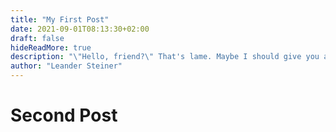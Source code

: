 ```yaml
---
title: "My First Post"
date: 2021-09-01T08:13:30+02:00
draft: false
hideReadMore: true
description: "\"Hello, friend?\" That's lame. Maybe I should give you a name?"
author: "Leander Steiner"
---
```


# Second Post